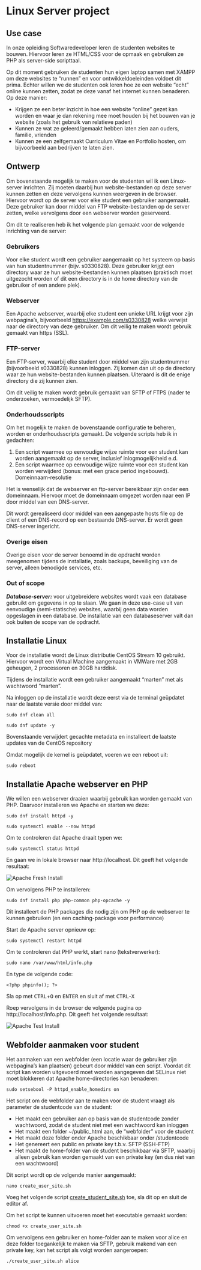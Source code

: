 # Linux Server project

## Use case
In onze opleiding Softwaredeveloper leren de studenten websites te bouwen. Hiervoor leren ze HTML/CSS voor de opmaak en gebruiken ze PHP als server-side scripttaal.

Op dit moment gebruiken de studenten hun eigen laptop samen met XAMPP om deze websites te “runnen” en voor ontwikkeldoeleinden voldoet dit prima.
Echter willen we de studenten ook leren hoe ze een website “echt” online kunnen zetten, zodat ze deze vanaf het internet kunnen benaderen. Op deze manier:

- Krijgen ze een beter inzicht in hoe een website “online” gezet kan worden en waar je dan rekening mee moet houden bij het bouwen van je website (zoals het gebruik van relatieve paden)
- Kunnen ze wat ze geleerd/gemaakt hebben laten zien aan ouders, familie, vrienden
- Kunnen ze een zelfgemaakt Curriculum Vitae en Portfolio hosten, om bijvoorbeeld aan bedrijven te laten zien.

## Ontwerp
Om bovenstaande mogelijk te maken voor de studenten wil ik een Linux-server inrichten. Zij moeten daarbij hun website-bestanden op deze server kunnen zetten en deze vervolgens kunnen weergeven in de browser.
Hiervoor wordt op de server voor elke student een gebruiker aangemaakt. Deze gebruiker kan door middel van FTP website-bestanden op de server zetten, welke vervolgens door een webserver worden geserveerd.

Om dit te realiseren heb ik het volgende plan gemaakt voor de volgende inrichting van de server:

### Gebruikers

Voor elke student wordt een gebruiker aangemaakt op het systeem op basis van hun studentnummer (bijv. s0330828). Deze gebruiker krijgt een directory waar ze hun website-bestanden kunnen plaatsen (praktisch moet uitgezocht worden of dit een directory is in de home directory van de gebruiker of een andere plek).

### Webserver

Een Apache webserver, waarbij elke student een unieke URL krijgt voor zijn webpagina’s, bijvoorbeeld https://example.com/s0330828 welke verwijst naar de directory van deze gebruiker.
Om dit veilig te maken wordt gebruik gemaakt van https (SSL).

### FTP-server

Een FTP-server, waarbij elke student door middel van zijn studentnummer (bijvoorbeeld s0330828) kunnen inloggen. Zij komen dan uit op de directory waar ze hun website-bestanden kunnen plaatsen. Uiteraard is dit de enige directory die zij kunnen zien.

Om dit veilig te maken wordt gebruik gemaakt van SFTP of FTPS (nader te onderzoeken, vermoedelijk SFTP).

### Onderhoudsscripts

Om het mogelijk te maken de bovenstaande configuratie te beheren, worden er onderhoudsscripts gemaakt. De volgende scripts heb ik in gedachten:

1. Een script waarmee op eenvoudige wijze ruimte voor een student kan worden aangemaakt op de server, inclusief inlogmogelijkheid e.d. 
2.	Een script waarmee op eenvoudige wijze ruimte voor een student kan worden verwijderd (bonus: met een grace period ingebouwd).
Domeinnaam-resolutie

Het is wenselijk dat de webserver en ftp-server bereikbaar zijn onder een domeinnaam. Hiervoor moet de domeinnaam omgezet worden naar een IP door middel van een DNS-server.

Dit wordt gerealiseerd door middel van een aangepaste hosts file op de client of een DNS-record op een bestaande DNS-server. Er wordt geen DNS-server ingericht.

### Overige eisen
Overige eisen voor de server benoemd in de opdracht worden meegenomen tijdens de installatie, zoals backups, beveiliging van de server, alleen benodigde services, etc.

### Out of scope
***Database-server:*** voor uitgebreidere websites wordt vaak een database gebruikt om gegevens in op te slaan.  We gaan in deze use-case uit van eenvoudige (semi-statische) websites, waarbij geen data worden opgeslagen in een database. De installatie van een databaseserver valt dan ook buiten de scope van de opdracht.


## Installatie Linux
Voor de installatie wordt de Linux distributie CentOS Stream 10 gebruikt. Hiervoor wordt een Virtual Machine aangemaakt in VMWare met 2GB geheugen, 2 processoren en 30GB harddisk.

Tijdens de installatie wordt een gebruiker aangemaakt “marten” met als wachtwoord “marten”.

Na inloggen op de installatie wordt deze eerst via de terminal geüpdatet naar de laatste versie door middel van:

```sudo dnf clean all```

```sudo dnf update -y```

Bovenstaande verwijdert gecachte metadata en installeert de laatste updates van de CentOS repository

Omdat mogelijk de kernel is geüpdatet, voeren we een reboot uit:

```sudo reboot```

## Installatie Apache webserver en PHP
We willen een webserver draaien waarbij gebruik kan worden gemaakt van PHP. Daarvoor installeren we Apache en starten we deze:

```sudo dnf install httpd -y```

```sudo systemctl enable --now httpd```

Om te controleren dat Apache draait typen we:

```sudo systemctl status httpd```

En gaan we in lokale browser naar http://localhost. Dit geeft het volgende resultaat:

![Apache Fresh Install](documentation/apache-fresh-install.png)

Om vervolgens PHP te installeren:

```sudo dnf install php php-common php-opcache -y```

Dit installeert de PHP packages die nodig zijn om PHP op de webserver te kunnen gebruiken (en een caching-package voor performance)

Start de Apache server opnieuw op:

```sudo systemctl restart httpd```

Om te controleren dat PHP werkt, start nano (tekstverwerker):

```sudo nano /var/www/html/info.php```

En type de volgende code:

```<?php phpinfo(); ?>```

Sla op met <kbd>CTRL</kbd>+<kbd>O</kbd> en <kbd>ENTER</kbd> en sluit af met <kbd>CTRL</kbd>-<kbd>X</kbd>

Roep vervolgens in de browser de volgende pagina op http://localhost/info.php. Dit geeft het volgende resultaat:

![Apache Test Install](documentation/apache-test-install.png)

## Webfolder aanmaken voor student
Het aanmaken van een webfolder (een locatie waar de gebruiker zijn webpagina’s kan plaatsen) gebeurt door middel van een script. Voordat dit script kan worden uitgevoerd moet worden aangegeven dat SELinux niet moet blokkeren dat Apache home-directories kan benaderen:

```sudo setsebool -P httpd_enable_homedirs on```

Het script om de webfolder aan te maken voor de student vraagt als parameter de studentcode van de student:

- Het maakt een gebruiker aan op basis van de studentcode zonder wachtwoord, zodat de student niet met een wachtwoord kan inloggen
- Het maakt een folder ~/public_html aan, de “webfolder” voor de student
- Het maakt deze folder onder Apache beschikbaar onder /studentcode
- Het genereert een public en private key t.b.v. SFTP (SSH-FTP)
- Het maakt de home-folder van de student beschikbaar via SFTP, waarbij alleen gebruik kan worden gemaakt van een private key (en dus niet van een wachtwoord)

Dit script wordt op de volgende manier aangemaakt:

```nano create_user_site.sh```

Voeg het volgende script [create_student_site.sh](create_student_site.sh) toe, sla dit op en sluit de editor af.

Om het script te kunnen uitvoeren moet het executable gemaakt worden:

```chmod +x create_user_site.sh```

Om vervolgens een gebruiker en home-folder aan te maken voor alice en deze folder toegankelijk te maken via SFTP, gebruik makend van een private key, kan het script als volgt worden aangeroepen:

```./create_user_site.sh alice```

